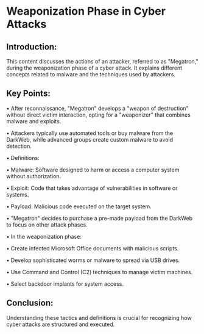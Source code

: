 # Weaponization Phase in Cyber Attacks 

## Introduction: 
This content discusses the actions of an attacker, referred to as "Megatron," during the weaponization phase of a cyber attack. It explains different concepts related to malware and the techniques used by attackers. 

## Key Points: 
• After reconnaissance, "Megatron" develops a "weapon of destruction" without direct victim interaction, opting for a "weaponizer" that combines malware and exploits.

• Attackers typically use automated tools or buy malware from the DarkWeb, while advanced groups create custom malware to avoid detection. 

• Definitions: 

• Malware: Software designed to harm or access a computer system without authorization. 

• Exploit: Code that takes advantage of vulnerabilities in software or systems. 

• Payload: Malicious code executed on the target system. 

• "Megatron" decides to purchase a pre-made payload from the DarkWeb to focus on other attack phases. 

• In the weaponization phase: 

• Create infected Microsoft Office documents with malicious scripts. 

• Develop sophisticated worms or malware to spread via USB drives. 

• Use Command and Control (C2) techniques to manage victim machines. 

• Select backdoor implants for system access. 

## Conclusion: 
Understanding these tactics and definitions is crucial for recognizing how cyber attacks are structured and executed.
